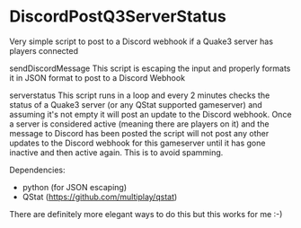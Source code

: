 # DiscordPostQ3ServerStatus
Very simple script to post to a Discord webhook if a Quake3 server has players connected

sendDiscordMessage
This script is escaping the input and properly formats it in JSON format to post to a Discord Webhook

serverstatus
This script runs in a loop and every 2 minutes checks the status of a Quake3 server (or any QStat supported gameserver) and assuming it's not empty it will post an update to the Discord webhook. 
Once a server is considered active (meaning there are players on it) and the message to Discord has been posted the script will not post any other updates to the Discord webhook for this gameserver until it has gone inactive and then active again. This is to avoid spamming.

Dependencies:
- python (for JSON escaping)
- QStat (https://github.com/multiplay/qstat)

There are definitely more elegant ways to do this but this works for me :-)
